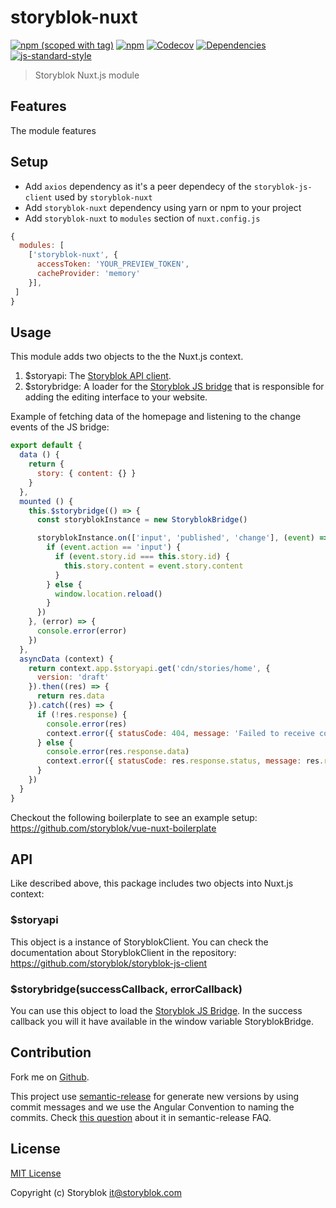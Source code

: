 # storyblok-nuxt
[![npm (scoped with tag)](https://img.shields.io/npm/v/storyblok-nuxt/latest.svg?style=flat-square)](https://npmjs.com/package/storyblok-nuxt)
[![npm](https://img.shields.io/npm/dt/storyblok-nuxt.svg?style=flat-square)](https://npmjs.com/package/storyblok-nuxt)
[![Codecov](https://img.shields.io/codecov/c/github/storyblok/storyblok-nuxt.svg?style=flat-square)](https://codecov.io/gh/storyblok/storyblok-nuxt)
[![Dependencies](https://david-dm.org/storyblok/storyblok-nuxt/status.svg?style=flat-square)](https://david-dm.org/storyblok/storyblok-nuxt)
[![js-standard-style](https://img.shields.io/badge/code_style-standard-brightgreen.svg?style=flat-square)](http://standardjs.com)

> Storyblok Nuxt.js module

## Features

The module features

## Setup
- Add `axios` dependency as it's a peer dependecy of the `storyblok-js-client` used by `storyblok-nuxt`
- Add `storyblok-nuxt` dependency using yarn or npm to your project
- Add `storyblok-nuxt` to `modules` section of `nuxt.config.js`

```js
{
  modules: [
    ['storyblok-nuxt', {
      accessToken: 'YOUR_PREVIEW_TOKEN',
      cacheProvider: 'memory'
    }],
 ]
}
```

## Usage

This module adds two objects to the the Nuxt.js context.

1. $storyapi: The [Storyblok API client](https://github.com/storyblok/storyblok-js-client).
2. $storybridge: A loader for the [Storyblok JS bridge](https://www.storyblok.com/docs/Guides/storyblok-latest-js) that is responsible for adding the editing interface to your website.

Example of fetching data of the homepage and listening to the change events of the JS bridge:

```js
export default {
  data () {
    return {
      story: { content: {} }
    }
  },
  mounted () {
    this.$storybridge(() => {
      const storyblokInstance = new StoryblokBridge()

      storyblokInstance.on(['input', 'published', 'change'], (event) => {
        if (event.action == 'input') {
          if (event.story.id === this.story.id) {
            this.story.content = event.story.content
          }
        } else {
          window.location.reload()
        }
      })
    }, (error) => {
      console.error(error)
    })
  },
  asyncData (context) {
    return context.app.$storyapi.get('cdn/stories/home', {
      version: 'draft'
    }).then((res) => {
      return res.data
    }).catch((res) => {
      if (!res.response) {
        console.error(res)
        context.error({ statusCode: 404, message: 'Failed to receive content form api' })
      } else {
        console.error(res.response.data)
        context.error({ statusCode: res.response.status, message: res.response.data })
      }
    })
  }
}
```

Checkout the following boilerplate to see an example setup: https://github.com/storyblok/vue-nuxt-boilerplate

## API

Like described above, this package includes two objects into Nuxt.js context:

### $storyapi

This object is a instance of StoryblokClient. You can check the documentation about StoryblokClient in the repository: https://github.com/storyblok/storyblok-js-client

### $storybridge(successCallback, errorCallback)

You can use this object to load the [Storyblok JS Bridge](https://www.storyblok.com/docs/Guides/storyblok-latest-js). In the success callback you will it have available in the window variable StoryblokBridge.

## Contribution

Fork me on [Github](https://github.com/storyblok/storyblok-nuxt).

This project use [semantic-release](https://semantic-release.gitbook.io/semantic-release/) for generate new versions by using commit messages and we use the Angular Convention to naming the commits. Check [this question](https://semantic-release.gitbook.io/semantic-release/support/faq#how-can-i-change-the-type-of-commits-that-trigger-a-release) about it in semantic-release FAQ.

## License

[MIT License](./LICENSE)

Copyright (c) Storyblok <it@storyblok.com>
